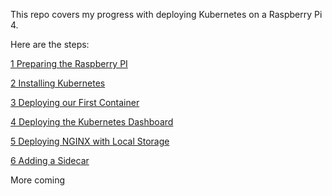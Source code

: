 This repo covers my progress with deploying Kubernetes on a Raspberry Pi 4.

Here are the steps:

[1 Preparing the Raspberry PI](1-Preparing-the-PI.md)

[2 Installing Kubernetes](2-Installing-Kubernetes.md)

[3 Deploying our First Container](3-Deploying-first-container.md)

[4 Deploying the Kubernetes Dashboard](4-Deploying-kubernetes-dashboard.md)

[5 Deploying NGINX with Local Storage](5-Deploying-nginx-with-local-storage.md)

[6 Adding a Sidecar](6-Adding-sidecar.md)

More coming
